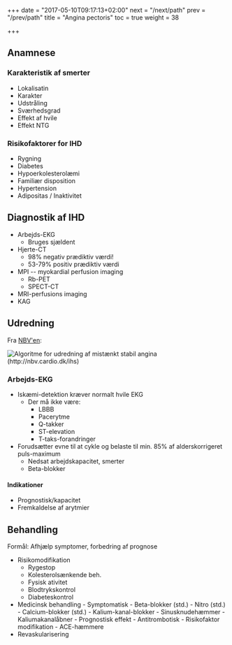 +++
date = "2017-05-10T09:17:13+02:00"
next = "/next/path"
prev = "/prev/path"
title = "Angina pectoris"
toc = true
weight = 38

+++

## Anamnese

### Karakteristik af smerter

- Lokalisatin
- Karakter
- Udstråling
- Sværhedsgrad
- Effekt af hvile
- Effekt NTG

### Risikofaktorer for IHD

- Rygning
- Diabetes
- Hypoerkolesterolæmi
- Familiær disposition
- Hypertension
- Adipositas / Inaktivitet

## Diagnostik af IHD

- Arbejds-EKG
    - Bruges sjældent
- Hjerte-CT
    - 98% negativ prædiktiv værdi!
    - 53-79% positiv prædiktiv værdi
- MPI -- myokardial perfusion imaging
    - Rb-PET
    - SPECT-CT
- MRI-perfusions imaging
- KAG

## Udredning

Fra [NBV'en](http://nbv.cardio.dk/ihs):

![Algoritme for udredning af mistænkt stabil angina (http://nbv.cardio.dk/ihs)](http://nbv.cardio.dk/images/nbv17/Figur%203.1.png)

### Arbejds-EKG

- Iskæmi-detektion kræver normalt hvile EKG
    - Der må ikke være:
        - LBBB
        - Pacerytme
        - Q-takker
        - ST-elevation
        - T-taks-forandringer
- Forudsætter evne til at cykle og belaste til min. 85% af alderskorrigeret puls-maximum
    - Nedsat arbejdskapacitet, smerter
    - Beta-blokker

#### Indikationer

- Prognostisk/kapacitet
- Fremkaldelse af arytmier

## Behandling

Formål: Afhjælp symptomer, forbedring af prognose

- Risikomodifikation
    - Rygestop
    - Kolesterolsænkende beh.
    - Fysisk ativitet
    - Blodtrykskontrol
    - Diabeteskontrol
- Medicinsk behandling
        - Symptomatisk
            - Beta-blokker (std.)
            - Nitro (std.)
            - Calcium-blokker (std.)
            - Kalium-kanal-blokker
            - Sinusknudehæmmer
            - Kaliumakanalåbner
        - Prognostisk effekt
            - Antitrombotisk
            - Risikofaktor modifikation
            - ACE-hæmmere
- Revaskularisering
